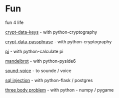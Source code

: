 # Fun

fun 4 life

<a href="./crypt-data-keys/">crypt-data-keys</a> - with python-cryptography


<a href="./crypt-data-passphrase/">crypt-data-passphrase</a> - with python-cryptography


<a href="./pi/">pi</a> - with python-calculate pi


<a href="./mandelbrot/">mandelbrot</a> - with python-pyside6


<a href="./sound-voice/">sound-voice</a> - to sounde / voice


<a href="./sql-injection/">sql injection</a> - with python-flask / postgres

<a href="./sql-injection/">three body problem</a> - with python - numpy / pygame

